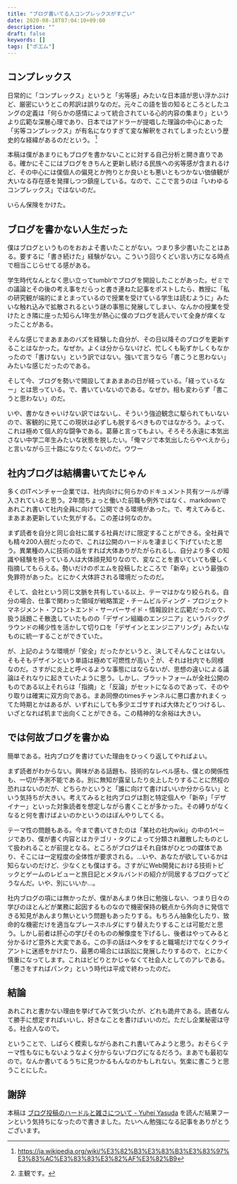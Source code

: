 ```yaml
---
title: "ブログ書いてる人コンプレックスがすごい"
date: 2020-08-18T07:04:10+09:00
description: ""
draft: false
keywords: []
tags: ["ポエム"]
---
```


## コンプレックス

日常的に「コンプレックス」というと「劣等感」みたいな日本語が思い浮かぶけど、厳密にいうとこの邦訳は誤りなのだ。元々この語を皆の知るところとしたユングの定義は「何らかの感情によって統合されている心的内容の集まり」というより広範な深層心理であり、日本ではアドラーが提唱した理論の中心にあった「劣等コンプレックス」が有名になりすぎて変な解釈をされてしまったという歴史的な経緯があるのだという。 [^1]

本稿は僕があまりにもブログを書かないことに対する自己分析と開き直りである。確かにそこにはブログをきちんと更新し続ける民族への劣等感が含まれるけど、その中心には僕個人の偏見とか拘りとか良いとも悪いともつかない価値観が大いなる存在感を発揮しつつ鎮座している。なので、ここで言うのは「いわゆるコンプレックス」ではないのだ。

いらん保険をかけた。

## ブログを書かない人生だった

僕はブログというものをおおよそ書いたことがない。つまり多少書いたことはある。要するに「書き続けた」経験がない。こういう回りくどい言い方になる時点で相当こじらせてる感がある。

学生時代なんとなく思い立ってtumblrでブログを開設したことがあった。ゼミでの議論とその後の考え事をだらっと書き連ねた記事をポストしたら、教授に「私の研究観が端的にまとまっているので授業を受けている学生は読むように」みたいな触れ込みで拡散されるという謎の事態に発展してしまい、なんかの授業を受けたとき隣に座った知らん1年生が熱心に僕のブログを読んでいて全身が痒くなったことがある。

そんな感じでまあまあのバズを経験した自分が、その日以降そのブログを更新することはなかった。なぜか。よくは分からないけど、忙しくも恥ずかしくもなかったので「書けない」という訳ではない。強いて言うなら「書こうと思わない」みたいな感じだったのである。

そして今、ブログを勢いで開設してまあまあの日が経っている。「経っているなー」とは思っている。で、書いていないのである。なぜか。相も変わらず「書こうと思わない」のだ。

いや、書かなきゃいけない訳ではないし、そういう強迫観念に駆られてもいないので、客観的に見てこの現状は必ずしも脱するべきものではなかろう。よって、これは極めて個人的な闘争である。葛藤と言ってもよい。そろそろ永遠に本気出さない中学二年生みたいな状態を脱したい。「俺マジで本気出したらやべえから」と言いながら三十路になりたくないのだ。ウワー

## 社内ブログは結構書いてたじゃん

多くのITベンチャー企業では、社内向けに何らかのドキュメント共有ツールが導入されていると思う。2年間ちょっと働いた前職も例外ではなく、markdownであれこれ書いて社内全員に向けて公開できる環境があった。で、考えてみると、まあまあ更新していた気がする。この差は何なのか。

まず読者を自分と同じ会社に属する社員だけに限定することができる。全社員でも精々200人弱だったので、これは公開のハードルを凄まじく下げていたと思う。異業種の人に技術の話をすれば大体ありがたがられるし、自分より多くの知識や経験を持っている人は大体顔見知りなので、変なことを書いていても優しく指摘してもらえる。勢いだけのポエムを投稿したところで「新卒」という最強の免罪符があった。とにかく大体許される環境だったのだ。

そして、会社という同じ文脈を共有している以上、テーマはかなり絞られる。自分の場合、仕事で関わった領域が戦略策定・チームビルディング・プロジェクトマネジメント・フロントエンド・サーバーサイド・情報設計と広範だったので、扱う話題こそ散逸していたものの「デザイン組織のエンジニア」というバックグラウンドの稀少性を活かして切り口を「デザインとエンジニアリング」みたいなものに統一することができていた。

が、上記のような環境が「安全」だったかというと、決してそんなことはない。そもそもデザインという単語は極めて可燃性が高い [^2] が、それは社内でも同様なのだ。さすがに炎上と呼べるような事態にはならないが、思想の違いによる議論はそれなりに起きていたように思う。しかし、プラットフォームが全社公開のものである以上それらは「指摘」と「反論」がセットになるのであって、そのやり取りは確実に双方向である。まあ同僚のtimesチャンネルに悪口書かれまくってた時期とかはあるが、いずれにしても多少エゴサすれば大体たどりつけるし、いざとなれば机まで出向くことができる。この精神的な余裕は大きい。

## では何故ブログを書かぬ

簡単である。社内ブログを書けていた理由をひっくり返してやればよい。

まず読者がわからない。興味がある話題も、技術的なレベル感も、僕との関係性も、一切が予測不能である。別に無知が露呈したり炎上したりすることに然程の恐れはないのだが、どちらかというと「誰に向けて書けばいいか分からない」という気持ちが大きい。考えてみると社内ブログは割と特定個人や「新卒」「デザイナー」といった対象読者を想定しながら書くことが多かった。その縛りがなくなると何を書けばよいのかというのはぼんやりしてくる。

テーマ性の問題もある。今まで書いてきたのは「某社の社内wiki」の中の1ページであり、僕が書く内容とはカテゴリ・タグによって分類され離散したものとして扱われることが前提となる。ところがブログはそれ自体がひとつの媒体であり、そこには一定程度の全体性が要求される。…いや、あなたが欲しているかは知らないのだけど、少なくとも僕はする。さすがにWeb開発における技術トピックとゲームのレビューと旅日記とメタルバンドの紹介が同居するブログってどうなんだ。いや、別にいいか…。

社内ブログの項には無かったが、僕があんまり休日に勉強しない、つまり日々の学びのほとんどが業務に起因するものなので機密保持の観点から外向きに発信できる知見があんまり無いという問題もあったりする。もちろん抽象化したり、致命的な機密だけを適当なプレースホルダにすり替えたりすることは可能だと思う。しかし前者は肝心の学びそのものの解像度を下げるし、後者はやってみると分かるけど意外と大変である。この手の話はヘタをすると職場だけでなくクライアントに迷惑をかけたり、最悪の場合には訴訟に発展したりするので、とにかく慎重になってします。これはビビりとかじゃなくて社会人としてのアレである。「悪さをすればパンク」という時代は平成で終わったのだ。

## 結論

あれこれと書かない理由を挙げてみて気づいたが、どれも詭弁である。読者なんて勝手に想定すればいいし、好きなことを書けばいいのだ。ただし企業秘密は守る。社会人なので。

ということで、しばらく模索しながらあれこれ書いてみようと思う。おそらくテーマ性もなにもないようなよく分からないブログになるだろう。まあでも最初なので。なんか書いてるうちに見つかるもんなのかもしれない。気楽に書こうと思うことにした。

## 謝辞

本稿は [ブログ投稿のハードルと雑さについて - Yuhei Yasuda](https://yuheiy.com/20200817-zatsu) を読んだ結果フーンという気持ちになったので書きました。たいへん勉強になる記事をありがとうございます。

[^1]: https://ja.wikipedia.org/wiki/%E3%82%B3%E3%83%B3%E3%83%97%E3%83%AC%E3%83%83%E3%82%AF%E3%82%B9
[^2]: 主観です。
